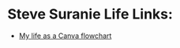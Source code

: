 # Steve Suranie Life Links:

- [My life as a Canva flowchart](https://www.canva.com/design/DAGCHNP45-I/pFVOWtJWpxL4Tia3kDt1oA/edit?utm_content=DAGCHNP45-I&utm_campaign=designshare&utm_medium=link2&utm_source=sharebutton)